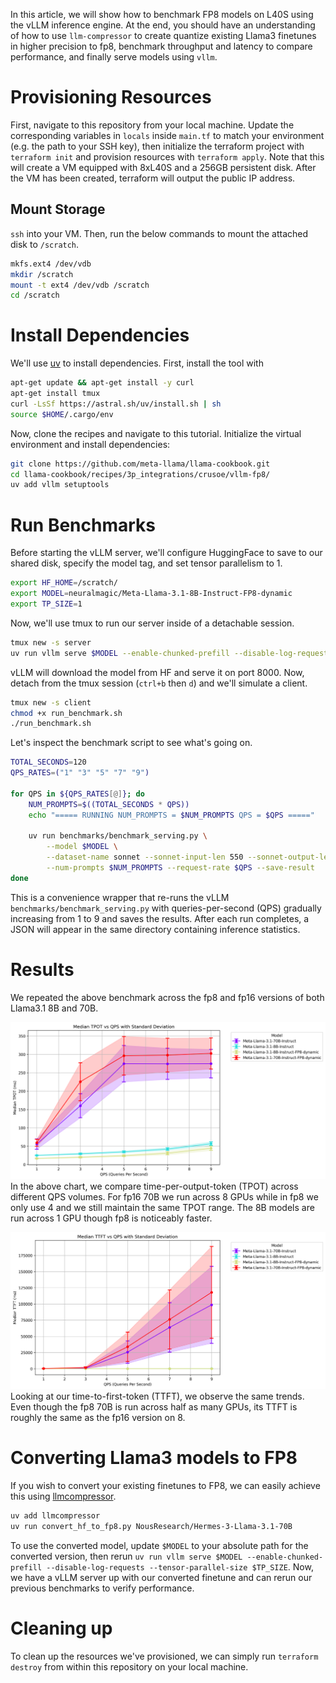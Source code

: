 In this article, we will show how to benchmark FP8 models on L40S using the vLLM inference engine. At the end, you should have an understanding of how to use `llm-compressor` to create quantize existing Llama3 finetunes in higher precision to fp8, benchmark throughput and latency to compare performance, and finally serve models using `vllm`.

# Provisioning Resources
First, navigate to this repository from your local machine. Update the corresponding variables in `locals` inside `main.tf` to match your environment (e.g. the path to your SSH key), then initialize the terraform project with `terraform init` and provision resources with `terraform apply`. Note that this will create a VM equipped with 8xL40S and a 256GB persistent disk. After the VM has been created, terraform will output the public IP address.

## Mount Storage
`ssh` into your VM. Then, run the below commands to mount the attached disk to `/scratch`.
```bash
mkfs.ext4 /dev/vdb
mkdir /scratch
mount -t ext4 /dev/vdb /scratch
cd /scratch
```

# Install Dependencies
We'll use [uv](https://github.com/astral-sh/uv) to install dependencies. First, install the tool with
```bash
apt-get update && apt-get install -y curl
apt-get install tmux
curl -LsSf https://astral.sh/uv/install.sh | sh
source $HOME/.cargo/env
```

Now, clone the recipes and navigate to this tutorial. Initialize the virtual environment and install dependencies:
```bash
git clone https://github.com/meta-llama/llama-cookbook.git
cd llama-cookbook/recipes/3p_integrations/crusoe/vllm-fp8/
uv add vllm setuptools
```

# Run Benchmarks
Before starting the vLLM server, we'll configure HuggingFace to save to our shared disk, specify the model tag, and set tensor parallelism to 1.
```bash
export HF_HOME=/scratch/
export MODEL=neuralmagic/Meta-Llama-3.1-8B-Instruct-FP8-dynamic
export TP_SIZE=1
```
Now, we'll use tmux to run our server inside of a detachable session.
```bash
tmux new -s server
uv run vllm serve $MODEL --enable-chunked-prefill --disable-log-requests --tensor-parallel-size $TP_SIZE
```
vLLM will download the model from HF and serve it on port 8000. Now, detach from the tmux session (`ctrl+b` then `d`) and we'll simulate a client.
```bash
tmux new -s client
chmod +x run_benchmark.sh
./run_benchmark.sh
```
Let's inspect the benchmark script to see what's going on.
```bash
TOTAL_SECONDS=120
QPS_RATES=("1" "3" "5" "7" "9")

for QPS in ${QPS_RATES[@]}; do
    NUM_PROMPTS=$((TOTAL_SECONDS * QPS))
    echo "===== RUNNING NUM_PROMPTS = $NUM_PROMPTS QPS = $QPS ====="

    uv run benchmarks/benchmark_serving.py \
        --model $MODEL \
        --dataset-name sonnet --sonnet-input-len 550 --sonnet-output-len 150 --dataset-path benchmarks/sonnet.txt \
        --num-prompts $NUM_PROMPTS --request-rate $QPS --save-result
done
```
This is a convenience wrapper that re-runs the vLLM `benchmarks/benchmark_serving.py` with queries-per-second (QPS) gradually increasing from 1 to 9 and saves the results. After each run completes, a JSON will appear in the same directory containing inference statistics.

# Results
We repeated the above benchmark across the fp8 and fp16 versions of both Llama3.1 8B and 70B.

![TPOT vs QPS](assets/tpot_vs_qps_chart.png "TPOT vs QPS")
In the above chart, we compare time-per-output-token (TPOT) across different QPS volumes. For fp16 70B we run across 8 GPUs while in fp8 we only use 4 and we still maintain the same TPOT range. The 8B models are run across 1 GPU though fp8 is noticeably faster.

![TPOT vs QPS](assets/ttft_vs_qps_chart.png "TTFT vs QPS")
Looking at our time-to-first-token (TTFT), we observe the same trends. Even though the fp8 70B is run across half as many GPUs, its TTFT is roughly the same as the fp16 version on 8.

# Converting Llama3 models to FP8
If you wish to convert your existing finetunes to FP8, we can easily achieve this using [llmcompressor](https://github.com/vllm-project/llm-compressor).
```bash
uv add llmcompressor
uv run convert_hf_to_fp8.py NousResearch/Hermes-3-Llama-3.1-70B
```

To use the converted model, update `$MODEL` to your absolute path for the converted version, then rerun `uv run vllm serve $MODEL --enable-chunked-prefill --disable-log-requests --tensor-parallel-size $TP_SIZE`. Now, we have a vLLM server up with our converted finetune and can rerun our previous benchmarks to verify performance.

# Cleaning up
To clean up the resources we've provisioned, we can simply run `terraform destroy` from within this repository on your local machine.
